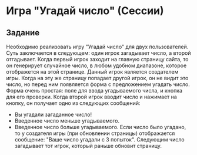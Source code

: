 # Игра "Угадай число" (Сессии)

## Задание

Необходимо реализовать игру "Угадай число" для двух пользователей. Суть заключается в следующем:
один игрок загадывает число, а второй отгадывает. Когда первый игрок заходит на главную страницу сайта, то он генерирует случайное число,
в любом удобном диапазоне, которое отображется на этой странице. Данный игрок является создателем игры.
Когда на эту же страницу попадает другой игрок, он не видит это число, но перед ним появляется форма с предложением
угадать число. Форма очень простая: поле для ввода угадываемого числа, и кнопка для его проверки.
Когда второй игрок вводит число и нажимает на кнопку, он получает одно из следующих сообщений:
* Вы угадали загаданное число!
* Введенное число меньше угадываемого.
* Введенное число больше угадываемого.
Если число было угадано, то у создателя игры (при обновлении страницы) отображается сообщение: "Ваше число угадали с 3 попыток".
Следующим число загадывает тот игрок, который раньше обновит страницу.
